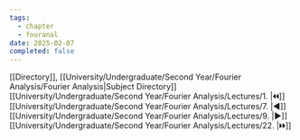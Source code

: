 ```yaml
---
tags:
  - chapter
  - fouranal
date: 2025-02-07
completed: false
---
```

[[Directory]], [[University/Undergraduate/Second Year/Fourier Analysis/Fourier Analysis|Subject Directory]]
[[University/Undergraduate/Second Year/Fourier Analysis/Lectures/1. |🞀🞀]] [[University/Undergraduate/Second Year/Fourier Analysis/Lectures/7. |◀]] [[University/Undergraduate/Second Year/Fourier Analysis/Lectures/9. |▶]] [[University/Undergraduate/Second Year/Fourier Analysis/Lectures/22. |🞂🞂]]
# 
## 
### 